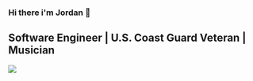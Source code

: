 ### Hi there i'm Jordan 👋

## Software Engineer | U.S. Coast Guard Veteran | Musician

<img src="https://www.codewars.com/users/jsmith96/badges/large" />


